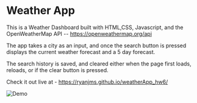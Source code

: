 # Weather App 

This is a Weather Dashboard built with HTML,CSS, Javascript, and the OpenWeatherMap API -- https://openweathermap.org/api

The app takes a city as an input, and once the search button is pressed displays the current weather forecast and a 5 day forecast.

The search history is saved, and cleared either when the page first loads, reloads, or if the clear button is pressed.

Check it out live at - https://ryanjms.github.io/weatherApp_hw6/

![Demo](/images/demo.gif)

